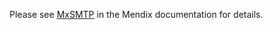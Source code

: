Please see [MxSMTP](https://docs.mendix.com/appstore/modules/mxsmtp) in the Mendix documentation for details.
